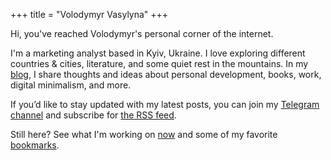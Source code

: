 +++
title = "Volodymyr Vasylyna"
+++

Hi, you've reached Volodymyr's personal corner of the internet.

I'm a marketing analyst based in Kyiv, Ukraine. I love exploring different countries & cities, literature, and some quiet rest in the mountains. In my [blog](/blog/), I share thoughts and ideas about personal development, books, work, digital minimalism, and more.

If you’d like to stay updated with my latest posts, you can join my [Telegram channel](https://t.me/vovavasylynablog) and subscribe for [the RSS feed](/atom.xml).

Still here? See what I'm working on [now](/now/) and some of my favorite [bookmarks](/bookmarks/).